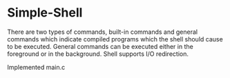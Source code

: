 # Simple-Shell
There are two types of commands, built-in commands and general commands which indicate compiled programs which the shell should
cause to be executed. General commands can be executed either in the foreground or in the background.
Shell supports I/O redirection. 

Implemented main.c
